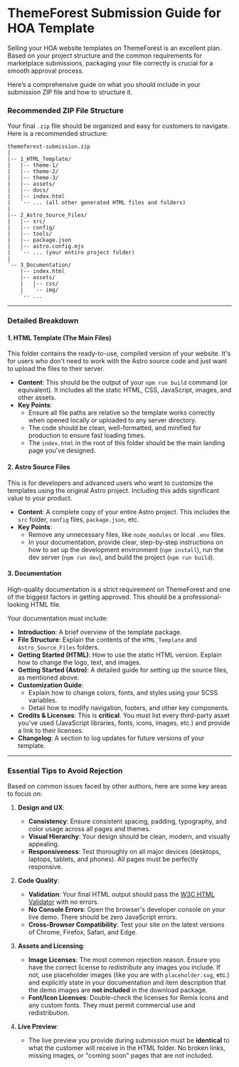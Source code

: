 # ThemeForest Submission Guide for HOA Template

Selling your HOA website templates on ThemeForest is an excellent plan. Based on your project structure and the common requirements for marketplace submissions, packaging your file correctly is crucial for a smooth approval process.

Here’s a comprehensive guide on what you should include in your submission ZIP file and how to structure it.

### Recommended ZIP File Structure

Your final `.zip` file should be organized and easy for customers to navigate. Here is a recommended structure:

```
themeforest-submission.zip
|
|-- 1_HTML_Template/
|   |-- theme-1/
|   |-- theme-2/
|   |-- theme-3/
|   |-- assets/
|   |-- docs/
|   |-- index.html
|   `-- ... (all other generated HTML files and folders)
|
|-- 2_Astro_Source_Files/
|   |-- src/
|   |-- config/
|   |-- tools/
|   |-- package.json
|   |-- astro.config.mjs
|   `-- ... (your entire project folder)
|
`-- 3_Documentation/
    |-- index.html
    |-- assets/
    |   |-- css/
    |   `-- img/
    `-- ...
```

---

### Detailed Breakdown

#### 1. HTML Template (The Main Files)

This folder contains the ready-to-use, compiled version of your website. It's for users who don't need to work with the Astro source code and just want to upload the files to their server.

- **Content**: This should be the output of your `npm run build` command (or equivalent). It includes all the static HTML, CSS, JavaScript, images, and other assets.
- **Key Points**:
  - Ensure all file paths are relative so the template works correctly when opened locally or uploaded to any server directory.
  - The code should be clean, well-formatted, and minified for production to ensure fast loading times.
  - The `index.html` in the root of this folder should be the main landing page you've designed.

#### 2. Astro Source Files

This is for developers and advanced users who want to customize the templates using the original Astro project. Including this adds significant value to your product.

- **Content**: A complete copy of your entire Astro project. This includes the `src` folder, `config` files, `package.json`, etc.
- **Key Points**:
  - Remove any unnecessary files, like `node_modules` or local `.env` files.
  - In your documentation, provide clear, step-by-step instructions on how to set up the development environment (`npm install`), run the dev server (`npm run dev`), and build the project (`npm run build`).

#### 3. Documentation

High-quality documentation is a strict requirement on ThemeForest and one of the biggest factors in getting approved. This should be a professional-looking HTML file.

Your documentation must include:

- **Introduction**: A brief overview of the template package.
- **File Structure**: Explain the contents of the `HTML_Template` and `Astro_Source_Files` folders.
- **Getting Started (HTML)**: How to use the static HTML version. Explain how to change the logo, text, and images.
- **Getting Started (Astro)**: A detailed guide for setting up the source files, as mentioned above.
- **Customization Guide**:
  - Explain how to change colors, fonts, and styles using your SCSS variables.
  - Detail how to modify navigation, footers, and other key components.
- **Credits & Licenses**: This is **critical**. You must list every third-party asset you've used (JavaScript libraries, fonts, icons, images, etc.) and provide a link to their licenses.
- **Changelog**: A section to log updates for future versions of your template.

---

### Essential Tips to Avoid Rejection

Based on common issues faced by other authors, here are some key areas to focus on:

1. **Design and UX**:
   - **Consistency**: Ensure consistent spacing, padding, typography, and color usage across all pages and themes.
   - **Visual Hierarchy**: Your design should be clean, modern, and visually appealing.
   - **Responsiveness**: Test thoroughly on all major devices (desktops, laptops, tablets, and phones). All pages must be perfectly responsive.

2. **Code Quality**:
   - **Validation**: Your final HTML output should pass the [W3C HTML Validator](https://validator.w3.org/) with no errors.
   - **No Console Errors**: Open the browser's developer console on your live demo. There should be zero JavaScript errors.
   - **Cross-Browser Compatibility**: Test your site on the latest versions of Chrome, Firefox, Safari, and Edge.

3. **Assets and Licensing**:
   - **Image Licenses**: The most common rejection reason. Ensure you have the correct license to _redistribute_ any images you include. If not, use placeholder images (like you are with `placeholder.svg`, etc.) and explicitly state in your documentation and item description that the demo images are **not included** in the download package.
   - **Font/Icon Licenses**: Double-check the licenses for Remix Icons and any custom fonts. They must permit commercial use and redistribution.

4. **Live Preview**:
   - The live preview you provide during submission must be **identical** to what the customer will receive in the HTML folder. No broken links, missing images, or "coming soon" pages that are not included.
